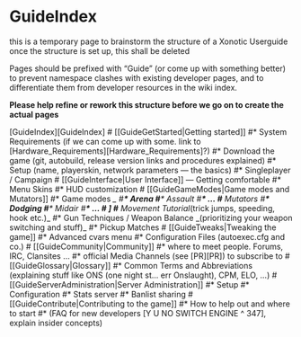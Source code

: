 GuideIndex
==========

this is a temporary page to brainstorm the structure of a Xonotic Userguide
once the structure is set up, this shall be deleted

Pages should be prefixed with “Guide” (or come up with something better) to prevent namespace clashes with existing developer pages,
and to differentiate them from developer resources in the wiki index.

**Please help refine or rework this structure before we go on to create the actual pages**

[GuideIndex][GuideIndex]
\# [[GuideGetStarted|Getting started]]
\#\* System Requirements (if we can come up with some. link to [Hardware\_Requirements][Hardware\_Requirements]?)
\#\* Download the game (git, autobuild, release version links and procedures explained)
\#\* Setup (name, playerskin, network parameters — the basics)
\#\* Singleplayer / Campaign
\# [[GuideInterface|User Interface]] — Getting comfortable
\#\* Menu Skins
\#\* HUD customization
\# [[GuideGameModes|Game modes and Mutators]]
\#\* Game modes *\_
\#**\* Arena
\#**\* Assault
\#**\* …
\#** Mutators
\#**\* Dodging
\#**\* Midair
\#**\* …
\# ]
\#** Movement Tutorial*(trick jumps, speeding, hook etc.)\_
\#\* Gun Techniques / Weapon Balance \_(prioritizing your weapon switching and stuff)\_
\#\* Pickup Matches
\# [[GuideTweaks|Tweaking the game]]
\#\* Advanced cvars menu
\#\* Configuration Files (autoexec.cfg and co.)
\# [[GuideCommunity|Community]]
\#\* where to meet people. Forums, IRC, Clansites …
\#\* official Media Channels (see [PR][PR]) to subscribe to
\# [[GuideGlossary|Glossary]]
\#\* Common Terms and Abbreviations (explaining stuff like ONS (one night st... err Onslaught), CPM, ELO, …)
\# [[GuideServerAdministration|Server Administration]]
\#\* Setup
\#\* Configuration
\#\* Stats server
\#\* Banlist sharing
\# [[GuideContribute|Contributing to the game]]
\#\* How to help out and where to start
\#\* (FAQ for new developers [Y U NO SWITCH ENGINE \^ 347], explain insider concepts)
